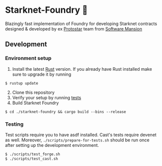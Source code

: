 # Starknet-Foundry 🔨

Blazingly fast implementation of Foundry for developing Starknet contracts designed & developed by ex [Protostar](https://github.com/software-mansion/protostar) team from [Software Mansion](https://github.com/software-mansion/protostar)

## Development

### Environment setup

1. Install the latest [Rust](https://www.rust-lang.org/tools/install) version.
If you already have Rust installed make sure to upgrade it by running
```shell
$ rustup update
```
2. Clone this repository
3. Verify your setup by running [tests](#testing)
4. Build Starknet Foundry
```shell
$ cd ./starknet-foundry && cargo build --bins --release
```

### Testing
Test scripts require you to have asdf installed. 
Cast's tests require devenet as well.
Moreover, `./scripts/prepare-for-tests.sh` should be run once after setting up the development environment.

```bash
$ ./scripts/test_forge.sh
$ ./scripts/test_cast.sh
```
